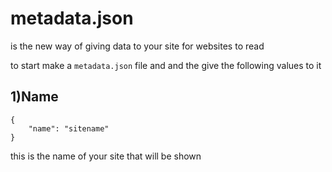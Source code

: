 # metadata.json


<link rel="stylesheet" href="https://s0net.github.io/easy.css/style.css">

<body class="goodfont">

is the new way of giving data to your site for websites to read  

to start make a `metadata.json` file and and the give the following values to it

## <span class="redtext b ">1)</span><span class="bluetext b">Name</span>

    {
        "name": "sitename"
    }

this is the name of your site that will be shown

</body>